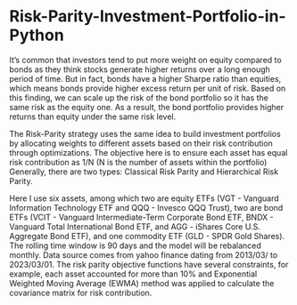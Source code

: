 # Risk-Parity-Investment-Portfolio-in-Python

It’s common that investors tend to put more weight on equity compared to bonds as they think stocks generate higher returns over a long enough period of time. But in fact, bonds have a higher Sharpe ratio than equities, which means bonds provide higher excess return per unit of risk. Based on this finding, we can scale up the risk of the bond portfolio so it has the same risk as the equity one. As a result, the bond portfolio provides higher returns than equity under the same risk level. 

The Risk-Parity strategy uses the same idea to build investment portfolios by allocating weights to different assets based on their risk contribution through optimizations. The objective here is to ensure each asset has equal risk contribution as 1/N (N is the number of assets within the portfolio) Generally, there are two types: Classical Risk Parity and Hierarchical Risk Parity. 

Here I use six assets, among which two are equity ETFs (VGT - Vanguard Information Technology ETF and QQQ - Invesco QQQ Trust), two are bond ETFs (VCIT - Vanguard Intermediate-Term Corporate Bond ETF, BNDX - Vanguard Total International Bond ETF, and AGG - iShares Core U.S. Aggregate Bond ETF), and one commodity ETF (GLD - SPDR Gold Shares). The rolling time window is 90 days and the model will be rebalanced monthly. Data source comes from yahoo finance dating from 2013/03/ to 2023/03/01. The risk parity objective functions have several constraints, for example, each asset accounted for more than 10% and Exponential Weighted Moving Average (EWMA) method was applied to calculate the covariance matrix for risk contribution.
